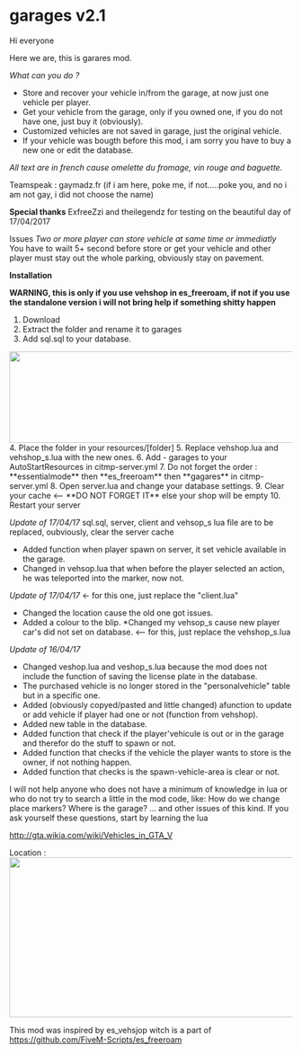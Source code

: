 # garages v2.1

Hi everyone

Here we are, this is garares mod.

_What can you do ?_

* Store and recover your vehicle in/from the garage, at now just one vehicle per player.
* Get your vehicle from the garage, only if you owned one, if you do not have one, just buy it (obviously).
* Customized vehicles are not saved in garage, just the original vehicle.
* If your vehicle was bougth before this mod, i am sorry you have to buy a new one or edit the database.

_All text are in french cause omelette du fromage, vin rouge and baguette._

Teamspeak : gaymadz.fr (if i am here, poke me, if not.....poke you, and no i am not gay, i did not choose the name)


**Special thanks**
ExfreeZzi and theilegendz for testing on the beautiful day of 17/04/2017

Issues
_Two or more player can store vehicle at same time or immediatly_
You have to wailt 5+ second before store or get your vehicle and other player must stay out the whole parking, obviously stay on pavement.




**Installation**

**WARNING, this is only if you use vehshop in es_freeroam, if not if you use the standalone version i will not bring help if something shitty happen**

1. Download
2. Extract the folder and rename it to garages
3. Add sql.sql to your database.
<img src="http://plysken.com/gta5/001.PNG" width="690" height="163">
4. Place the folder in your resources/[folder]
5. Replace vehshop.lua and vehshop_s.lua with the new ones.
6. Add - garages to your AutoStartResources in citmp-server.yml
7. Do not forget the order : **essentialmode** then **es_freeroam** then **gagares** in citmp-server.yml
8. Open server.lua and change your database settings.
9. Clear your cache <-- **DO NOT FORGET IT** else your shop will be empty
10. Restart your server


_Update of 17/04/17_ sql.sql, server, client and vehsop_s lua file are to be replaced, oubviously, clear the server cache
* Added function when player spawn on server, it set vehicle available in the garage.
* Changed in vehsop.lua that when before the player selected an action, he was teleported into the marker, now not.


_Update of 17/04/17_ <- for this one, just replace the "client.lua" 
* Changed the location cause the old one got issues.
* Added a colour to the blip.
*Changed my vehsop_s cause new player car's did not set on database. <-- for this, just replace the vehshop_s.lua



_Update of 16/04/17_
* Changed veshop.lua and veshop_s.lua because the mod does not include the function of saving the license plate in the database.
* The purchased vehicle is no longer stored in the "personalvehicle" table but in a specific one.
* Added (obviously copyed/pasted and little changed) afunction to update or add vehicle if player had one or not (function from vehshop).
* Added new table in the database.
* Added function that check if the player'vehicule is out or in the garage and therefor do the stuff to spawn or not.
* Added function that checks if the vehicle the player wants to store is the owner, if not nothing happen.
* Added function that checks is the spawn-vehicle-area is clear or not.



I will not help anyone who does not have a minimum of knowledge in lua or who do not try to search a little in the mod code, like:
How do we change place markers?
Where is the garage?
... and other issues of this kind.
If you ask yourself these questions, start by learning the lua

http://gta.wikia.com/wiki/Vehicles_in_GTA_V

Location : 
<img src="http://plysken.com/gta5/002.PNG" width="690" height="285">

This mod was inspired by es_vehsjop witch is a part of 
https://github.com/FiveM-Scripts/es_freeroam
